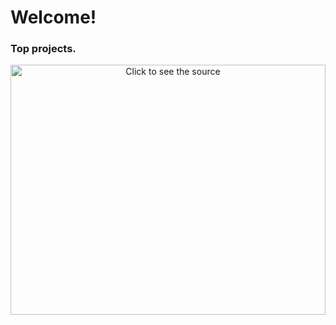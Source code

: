 
# Welcome!

### Top projects.
<div align="center" width="100%">
	<img src="git.svg" width="100%" height="400" alt="Click to see the source">
</div>


